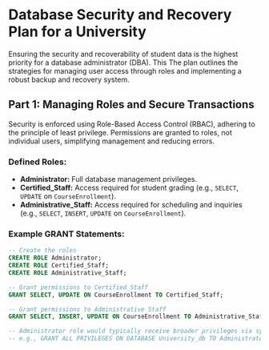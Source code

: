 # Database Security and Recovery Plan for a University

Ensuring the security and recoverability of student data is the highest priority for a database administrator (DBA). This The 
plan outlines the strategies for managing user access through roles and implementing a robust backup and recovery system.

## Part 1: Managing Roles and Secure Transactions

Security is enforced using Role-Based Access Control (RBAC), adhering to the principle of least privilege. Permissions are 
granted to roles, not individual users, simplifying management and reducing errors.

### Defined Roles:
* **Administrator:** Full database management privileges.
* **Certified_Staff:** Access required for student grading (e.g., `SELECT`, `UPDATE` on `CourseEnrollment`).
* **Administrative_Staff:** Access required for scheduling and inquiries (e.g., `SELECT`, `INSERT`, `UPDATE` on
`CourseEnrollment`).

### Example GRANT Statements:

```sql
-- Create the roles
CREATE ROLE Administrator;
CREATE ROLE Certified_Staff;
CREATE ROLE Administrative_Staff;

-- Grant permissions to Certified_Staff
GRANT SELECT, UPDATE ON CourseEnrollment TO Certified_Staff;

-- Grant permissions to Administrative Staff
GRANT SELECT, INSERT, UPDATE ON CourseEnrollment TO Administrative_Staff;

-- Administrator role would typically receive broader privileges via system grants
-- e.g., GRANT ALL PRIVILEGES ON DATABASE University_db TO Administrator; (Syntax varies by RDBMS)
